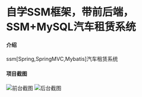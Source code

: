 # 自学SSM框架，带前后端，SSM+MySQL汽车租赁系统

#### 介绍
ssm[Spring,SpringMVC,Mybatis]汽车租赁系统

#### 项目截图
![前台截图](https://gitee.com/jasonsang/ssm_carrent/blob/master/1.png "在这里输入图片标题")
![后台截图](https://gitee.com/jasonsang/ssm_carrent/blob/master/2.png "在这里输入图片标题")
